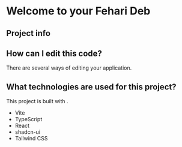 # Welcome to your Fehari Deb

## Project info



## How can I edit this code?

There are several ways of editing your application.


## What technologies are used for this project?

This project is built with .

- Vite
- TypeScript
- React
- shadcn-ui
- Tailwind CSS
